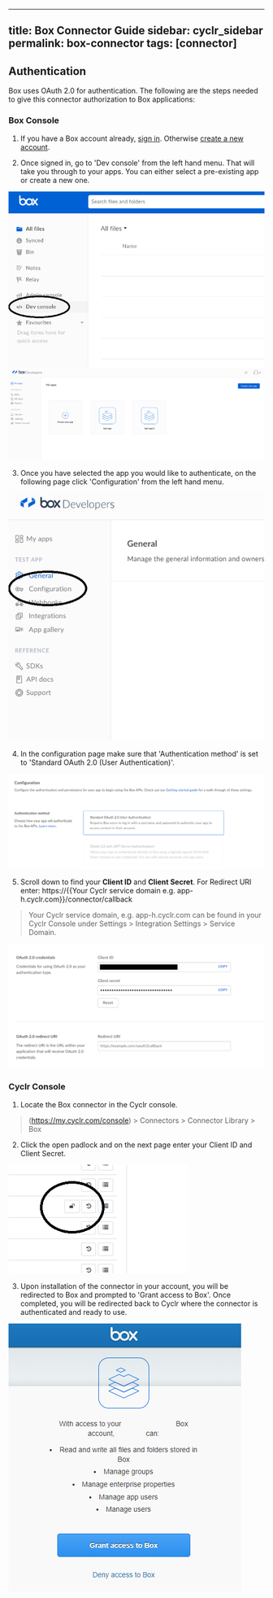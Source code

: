 
---
title: Box Connector Guide
sidebar: cyclr_sidebar
permalink: box-connector
tags: [connector]
---

## Authentication

Box uses OAuth 2.0 for authentication. The following are the steps needed to give this connector authorization to Box applications:

### Box Console

1. If you have a Box account already, [sign in](https://account.box.com/login). Otherwise [create a new account](https://www.box.com/pricing).

2. Once signed in, go to 'Dev console' from the left hand menu. That will take you through to your apps. You can either select a pre-existing app or create a new one.

![connector setup](./images/box_setup_8.png)
![connector setup](./images/box_setup_1.png)

3. Once you have selected the app you would like to authenticate, on the following page click 'Configuration' from the left hand menu.

![connector setup](./images/box_setup_5.png)

4. In the configuration page make sure that 'Authentication method' is set to 'Standard OAuth 2.0 (User Authentication)'.

![connector setup](./images/box_setup_2.png)

5. Scroll down to find your **Client ID** and **Client Secret**. For Redirect URI enter: https://{{Your Cyclr service domain e.g. app-h.cyclr.com}}/connector/callback

> Your Cyclr service domain, e.g. app-h.cyclr.com can be found in your Cyclr Console under Settings > Integration Settings > Service Domain.

![connector setup](./images/box_setup_4.png)

### Cyclr Console

1. Locate the Box connector in the Cyclr console.

> (https://my.cyclr.com/console) > Connectors > Connector Library > Box

2. Click the open padlock and on the next page enter your Client ID and Client Secret.

![connector setup](./images/box_setup_7.png)

3. Upon installation of the connector in your account, you will be redirected to Box and prompted to 'Grant access to Box'. Once completed, you will be redirected back to Cyclr where the connector is authenticated and ready to use.

![connector setup](./images/box_setup_9.png)
